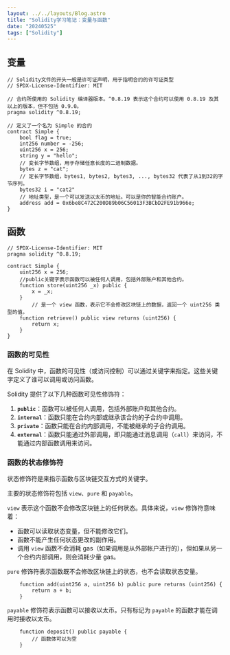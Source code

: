 ```yaml
---
layout: ../../layouts/Blog.astro
title: "Solidity学习笔记：变量与函数"
date: "20240525"
tags: ["Solidity"]
---
```



## 变量

```solidity
// Solidity文件的开头一般是许可证声明，用于指明合约的许可证类型
// SPDX-License-Identifier: MIT

// 合约所使用的 Solidity 编译器版本。^0.8.19 表示这个合约可以使用 0.8.19 及其以上的版本，但不包括 0.9.0。
pragma solidity ^0.8.19;  

// 定义了一个名为 Simple 的合约
contract Simple {
    bool flag = true;
    int256 number = -256;
    uint256 x = 256;
    string y = "hello";
    // 变长字节数组，用于存储任意长度的二进制数据。
    bytes z = "cat";
    // 定长字节数组，bytes1, bytes2, bytes3, ..., bytes32 代表了从1到32的字节序列。
    bytes32 i = "cat2"
    // 地址类型，是一个可以发送以太币的地址。可以是你的智能合约账户。
    address add = 0x6be8C472C200D89b06C56013F3BCbD2FE91b966e;
}

```



## 函数



```solidity
// SPDX-License-Identifier: MIT
pragma solidity ^0.8.19;

contract Simple {
    uint256 x = 256;
    //public关键字表示函数可以被任何人调用，包括外部账户和其他合约。
    function store(uint256 _x) public {
        x = _x;
    }
 		// 是一个 view 函数，表示它不会修改区块链上的数据，返回一个 uint256 类型的值。
    function retrieve() public view returns (uint256) {
        return x;
    }
}

```

### 函数的可见性

在 Solidity 中，函数的可见性（或访问控制）可以通过关键字来指定。这些关键字定义了谁可以调用或访问函数。

Solidity 提供了以下几种函数可见性修饰符：

1. **`public`**：函数可以被任何人调用，包括外部账户和其他合约。
2. **`internal`**：函数只能在合约内部或继承该合约的子合约中调用。
3. **`private`**：函数只能在合约内部调用，不能被继承的子合约调用。
4. **`external`**：函数只能通过外部调用，即只能通过消息调用（`call`）来访问，不能通过内部函数调用来访问。

### 函数的状态修饰符

状态修饰符是来指示函数与区块链交互方式的关键字。

主要的状态修饰符包括 `view`、`pure` 和 `payable`。

`view` 表示这个函数不会修改区块链上的任何状态。具体来说，`view` 修饰符意味着：

- 函数可以读取状态变量，但不能修改它们。
- 函数不能产生任何状态更改的副作用。
- 调用 `view` 函数不会消耗 gas（如果调用是从外部帐户进行的），但如果从另一个合约内部调用，则会消耗少量 gas。



`pure` 修饰符表示函数既不会修改区块链上的状态，也不会读取状态变量。

```solidity
    function add(uint256 a, uint256 b) public pure returns (uint256) {
        return a + b;
    }
```



`payable` 修饰符表示函数可以接收以太币。只有标记为 `payable` 的函数才能在调用时接收以太币。

```solidity
    function deposit() public payable {
        // 函数体可以为空
    }
```

